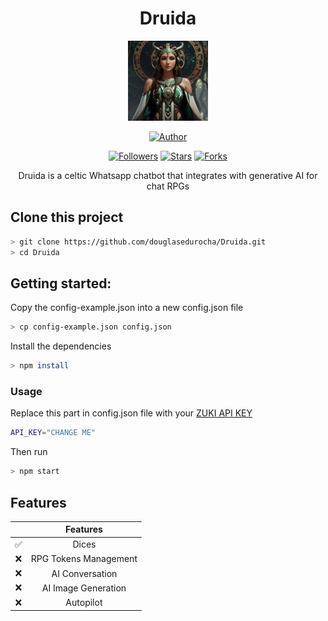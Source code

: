 <h1 align="center">Druida</h1>

<p align="center">
<img src="https://raw.githubusercontent.com/douglasedurocha/Druida/master/media/img/Druida.png" width="128" height="128"/>
</p>
<p align="center">
<a href="https://github.com/douglasedurocha"><img title="Author" src="https://img.shields.io/badge/Author-douglasedurocha-green.svg?style=for-the-badge&logo=github"></a>
</p>
<p align="center">
<a href="https://github.com/douglasedurocha/followers"><img title="Followers" src="https://img.shields.io/github/followers/douglasedurocha?color=blue&style=flat-square"></a>
<a href="https://github.com/douglasedurocha/Druida/stargazers/"><img title="Stars" src="https://img.shields.io/github/stars/douglasedurocha/Druida?color=yellow&style=flat-square"></a>
<a href="https://github.com/douglasedurocha/Druida/network/members"><img title="Forks" src="https://img.shields.io/github/forks/douglasedurocha/Druida?color=red&style=flat-square"></a>
</p>

<div align="center">Druida is a celtic Whatsapp chatbot that integrates with generative AI for chat RPGs</div>

## Clone this project

```bash
> git clone https://github.com/douglasedurocha/Druida.git
> cd Druida
```

## Getting started:

Copy the config-example.json into a new config.json file
```bash
> cp config-example.json config.json
```
Install the dependencies
```bash
> npm install
```

### Usage
Replace this part in config.json file with your <a href="https://discord.com/invite/kvYDFZY7XZ">ZUKI API KEY</a>
```bash
API_KEY="CHANGE ME"
```
Then run
```bash
> npm start
```

## Features

|| Features |
| :-----------: | :--------------------------------: |
|       ✅       | Dices |
|       ❌       | RPG Tokens Management |
|       ❌       | AI Conversation |
|       ❌       | AI Image Generation |
|       ❌       | Autopilot |

